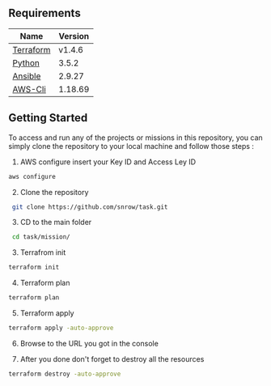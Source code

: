 <!-- BEGIN_TF_DOCS -->
## Requirements

| Name | Version |
|------|---------|
|[Terraform](#requirement\list) | v1.4.6 |
|[Python](#requirement\list) | 3.5.2  |
|[Ansible](#requirement\list) | 2.9.27 |
|[AWS-Cli](#requirement\list) | 1.18.69 |

 
## Getting Started

To access and run any of the projects or missions in this repository, you can simply clone the repository to your local machine and follow those steps :

1. AWS configure insert your Key ID and Access Ley ID
```bash
aws configure
```

2. Clone the repository

```bash
 git clone https://github.com/snrow/task.git 
 ```

3. CD to the main folder
``` bash
 cd task/mission/
 ```

3. Terrafrom init
```bash
terraform init
```
4. Terraform plan
```bash
terraform plan
```
5. Terraform apply
```bash
terraform apply -auto-approve
```

6. Browse to the URL you got in the console

7. After you done don't forget to destroy all the resources
```bash
terraform destroy -auto-approve
``` 
